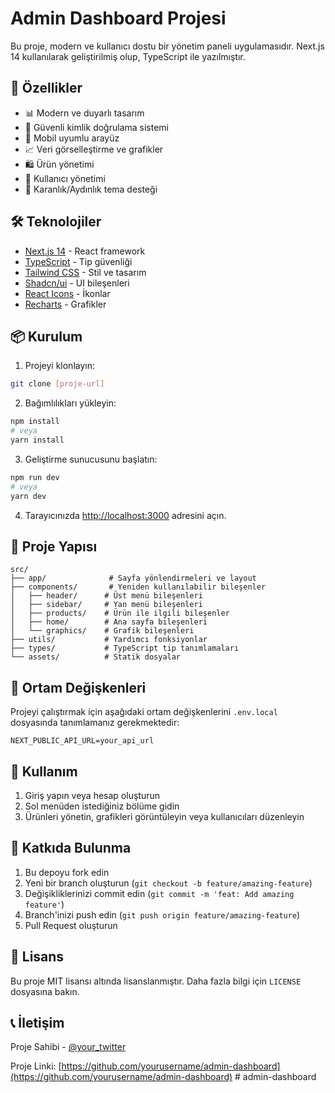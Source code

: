 # Admin Dashboard Projesi

Bu proje, modern ve kullanıcı dostu bir yönetim paneli uygulamasıdır. Next.js 14 kullanılarak geliştirilmiş olup, TypeScript ile yazılmıştır.

## 🚀 Özellikler

- 📊 Modern ve duyarlı tasarım
- 🔐 Güvenli kimlik doğrulama sistemi
- 📱 Mobil uyumlu arayüz
- 📈 Veri görselleştirme ve grafikler
- 🛍️ Ürün yönetimi
- 👥 Kullanıcı yönetimi
- 🌙 Karanlık/Aydınlık tema desteği

## 🛠️ Teknolojiler

- [Next.js 14](https://nextjs.org/) - React framework
- [TypeScript](https://www.typescriptlang.org/) - Tip güvenliği
- [Tailwind CSS](https://tailwindcss.com/) - Stil ve tasarım
- [Shadcn/ui](https://ui.shadcn.com/) - UI bileşenleri
- [React Icons](https://react-icons.github.io/react-icons/) - İkonlar
- [Recharts](https://recharts.org/) - Grafikler

## 📦 Kurulum

1. Projeyi klonlayın:
```bash
git clone [proje-url]
```

2. Bağımlılıkları yükleyin:
```bash
npm install
# veya
yarn install
```

3. Geliştirme sunucusunu başlatın:
```bash
npm run dev
# veya
yarn dev
```

4. Tarayıcınızda [http://localhost:3000](http://localhost:3000) adresini açın.

## 📁 Proje Yapısı

```
src/
├── app/              # Sayfa yönlendirmeleri ve layout
├── components/       # Yeniden kullanılabilir bileşenler
│   ├── header/      # Üst menü bileşenleri
│   ├── sidebar/     # Yan menü bileşenleri
│   ├── products/    # Ürün ile ilgili bileşenler
│   ├── home/        # Ana sayfa bileşenleri
│   └── graphics/    # Grafik bileşenleri
├── utils/           # Yardımcı fonksiyonlar
├── types/           # TypeScript tip tanımlamaları
└── assets/          # Statik dosyalar
```

## 🔧 Ortam Değişkenleri

Projeyi çalıştırmak için aşağıdaki ortam değişkenlerini `.env.local` dosyasında tanımlamanız gerekmektedir:

```env
NEXT_PUBLIC_API_URL=your_api_url
```

## 📝 Kullanım

1. Giriş yapın veya hesap oluşturun
2. Sol menüden istediğiniz bölüme gidin
3. Ürünleri yönetin, grafikleri görüntüleyin veya kullanıcıları düzenleyin

## 🤝 Katkıda Bulunma

1. Bu depoyu fork edin
2. Yeni bir branch oluşturun (`git checkout -b feature/amazing-feature`)
3. Değişikliklerinizi commit edin (`git commit -m 'feat: Add amazing feature'`)
4. Branch'inizi push edin (`git push origin feature/amazing-feature`)
5. Pull Request oluşturun

## 📄 Lisans

Bu proje MIT lisansı altında lisanslanmıştır. Daha fazla bilgi için `LICENSE` dosyasına bakın.

## 📞 İletişim

Proje Sahibi - [@your_twitter](https://twitter.com/your_twitter)

Proje Linki: [https://github.com/yourusername/admin-dashboard](https://github.com/yourusername/admin-dashboard)
#   a d m i n - d a s h b o a r d  
 